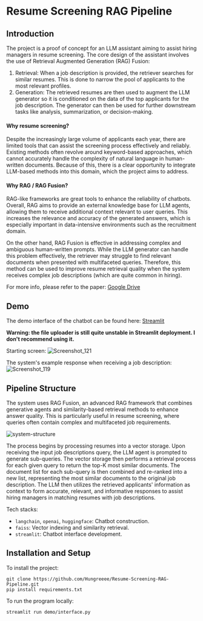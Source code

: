 # Resume Screening RAG Pipeline

## Introduction

The project is a proof of concept for an LLM assistant aiming to assist hiring managers in resume screening. The core design of the assistant involves the use of Retrieval Augmented Generation (RAG) Fusion:

1. Retrieval: When a job description is provided, the retriever searches for similar resumes. This is done to narrow the pool of applicants to the most relevant profiles.
2. Generation: The retrieved resumes are then used to augment the LLM generator so it is conditioned on the data of the top applicants for the job description. The generator can then be used for further downstream tasks like analysis, summarization, or decision-making.

#### Why resume screening?

Despite the increasingly large volume of applicants each year, there are limited tools that can assist the screening process effectively and reliably. Existing methods often revolve around keyword-based approaches, which cannot accurately handle the complexity of natural language in human-written documents. Because of this, there is a clear opportunity to integrate LLM-based methods into this domain, which the project aims to address. 

#### Why RAG / RAG Fusion? 

RAG-like frameworks are great tools to enhance the reliability of chatbots. Overall, RAG aims to provide an external knowledge base for LLM agents, allowing them to receive additional context relevant to user queries. This increases the relevance and accuracy of the generated answers, which is especially important in data-intensive environments such as the recruitment domain.

On the other hand, RAG Fusion is effective in addressing complex and ambiguous human-written prompts. While the LLM generator can handle this problem effectively, the retriever may struggle to find relevant documents when presented with multifaceted queries. Therefore, this method can be used to improve resume retrieval quality when the system receives complex job descriptions (which are quite common in hiring).

For more info, please refer to the paper: [Google Drive](https://drive.google.com/file/d/1hg6wD1FWvdNfbqqGj9fT0r93ZHgCEmoQ/view?usp=sharing)

## Demo

The demo interface of the chatbot can be found here: [Streamlit](https://resume-screening-rag-gpt.streamlit.app)

**Warning: the file uploader is still quite unstable in Streamlit deployment. I don't recommend using it.**

Starting screen:
![Screenshot_121](https://github.com/Hungreeee/Resume-Screening-RAG-Pipeline/assets/46376260/b585d5da-0e19-4f70-8735-19f18b83080c)

The system's example response when receiving a job description: 
![Screenshot_119](https://github.com/Hungreeee/Resume-Screening-RAG-Pipeline/assets/46376260/991aee26-af7c-440f-b050-f5789aff3d84)

## Pipeline Structure

The system uses RAG Fusion, an advanced RAG framework that combines generative agents and similarity-based retrieval methods to enhance answer quality. This is particularly useful in resume screening, where queries often contain complex and multifaceted job requirements.

![system-structure](https://github.com/Hungreeee/Resume-Screening-LLM-RAG/assets/46376260/b108cbda-81fa-495c-b2a6-c3a279310bf6)

The process begins by processing resumes into a vector storage. Upon receiving the input job descriptions query, the LLM agent is prompted to generate sub-queries. The vector storage then performs a retrieval process for each given query to return the top-K most similar documents. The document list for each sub-query is then combined and re-ranked into a new list, representing the most similar documents to the original job description. The LLM then utilizes the retrieved applicants' information as context to form accurate, relevant, and informative responses to assist hiring managers in matching resumes with job descriptions.

Tech stacks: 
- `langchain`, `openai`, `huggingface`: Chatbot construction.
- `faiss`: Vector indexing and similarity retrieval.
- `streamlit`: Chatbot interface development.

## Installation and Setup

To install the project:
```
git clone https://github.com/Hungreeee/Resume-Screening-RAG-Pipeline.git
pip install requirements.txt
```

To run the program locally:
```
streamlit run demo/interface.py
```

